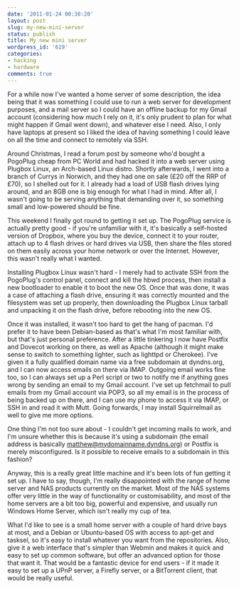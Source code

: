 ```yaml
---
date: '2011-01-24 00:30:20'
layout: post
slug: my-new-mini-server
status: publish
title: My new mini server
wordpress_id: '619'
categories:
- hacking
- hardware
comments: true
---
```


For a while now I've wanted a home server of some description, the idea being that it was something I could use to run a web server for development purposes, and a mail server so I could have an offline backup for my Gmail account (considering how much I rely on it, it's only prudent to plan for what might happen if Gmail went down), and whatever else I need. Also, I only have laptops at present so I liked the idea of having something I could leave on all the time and connect to remotely via SSH.

Around Christmas, I read a forum post by someone who'd bought a PogoPlug cheap from PC World and had hacked it into a web server using Plugbox Linux, an Arch-based Linux distro. Shortly afterwards, I went into a branch of Currys in Norwich, and they had one on sale (£20 off the RRP of £70), so I shelled out for it. I already had a load of USB flash drives lying around, and an 8GB one is big enough for what I had in mind. After all, I wasn't going to be serving anything that demanding over it, so something small and low-powered should be fine.

This weekend I finally got round to getting it set up. The PogoPlug service is actually pretty good - if you're unfamiliar with it, it's basically a self-hosted version of Dropbox, where you buy the device, connect it to your router, attach up to 4 flash drives or hard drives via USB, then share the files stored on them easily across your home network or over the Internet. However, this wasn't really what I wanted.

Installing Plugbox Linux wasn't hard - I merely had to activate SSH from the PogoPlug's control panel, connect and kill the hbwd process, then install a new bootloader to enable it to boot the new OS. Once that was done, it was a case of attaching a flash drive, ensuring it was correctly mounted and the filesystem was set up properly, then downloading the Plugbox Linux tarball and unpacking it on the flash drive, before rebooting into the new OS.

Once it was installed, it wasn't too hard to get the hang of pacman. I'd prefer it to have been Debian-based as that's what I'm most familiar with, but that's just personal preference. After a little tinkering I now have Postfix and Dovecot working on there, as well as Apache (although it might make sense to switch to something lighter, such as lighttpd or Cherokee). I've given it a fully qualified domain name via a free subdomain at dyndns.org, and I can now access emails on there via IMAP. Outgoing email works fine too, so I can always set up a Perl script or two to notify me if anything goes wrong by sending an email to my Gmail account. I've set up fetchmail to pull emails from my Gmail account via POP3, so all my email is in the process of being backed up on there, and I can use my phone to access it via IMAP, or SSH in and read it with Mutt. Going forwards, I may install Squirrelmail as well to give me more options.

One thing I'm not too sure about - I couldn't get incoming mails to work, and I'm unsure whether this is because it's using a subdomain (the email address is basically matthew@mydomainname.dyndns.org) or Postfix is merely misconfigured. Is it possible to receive emails to a subdomain in this fashion?

Anyway, this is a really great little machine and it's been lots of fun getting it set up. I have to say, though, I'm really disappointed with the range of home server and NAS products currently on the market. Most of the NAS systems offer very little in the way of functionality or customisability, and most of the home servers are a bit too big, powerful and expensive, and usually run Windows Home Server, which isn't really my cup of tea.

What I'd like to see is a small home server with a couple of hard drive bays at most, and a Debian or Ubuntu-based OS with access to apt-get and tasksel, so it's easy to install whatever you want from the repositories. Also, give it a web interface that's simpler than Webmin and makes it quick and easy to set up common software, but offer an advanced option for those that want it. That would be a fantastic device for end users - if it made it easy to set up a UPnP server, a Firefly server, or a BitTorrent client, that would be really useful.
